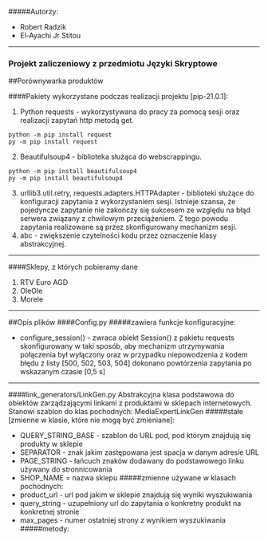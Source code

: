 #####Autorzy:
- Robert Radzik
- El-Ayachi Jr Stitou
------------
### Projekt zaliczeniowy z przedmiotu Języki Skryptowe
##Porównywarka produktów

####Pakiety wykorzystane podczas realizacji projektu [pip-21.0.1]:
1. Python requests - wykorzystywana do pracy za pomocą sesji oraz realizacji zapytań http metodą get.
```
python -m pip install request
py -m pip install request
```
2. Beautifulsoup4 - biblioteka służąca do webscrappingu.
```
python -m pip install beautifulsoup4
py -m pip install beautifulsoup4
```
3. urllib3.util.retry, requests.adapters.HTTPAdapter - biblioteki służące do konfiguracji zapytania z wykorzystaniem sesji.
Istnieje szansa, że pojedyncze zapytanie nie zakończy się sukcesem ze względu na błąd serwera związany z chwilowym przeciążeniem.
Z tego powodu zapytania realizowane są przez skonfigurowany mechanizm sesji.
4. abc - zwiększenie czytelności kodu przez oznaczenie klasy abstrakcyjnej.
-------
####Sklepy, z których pobieramy dane
1. RTV Euro AGD
2. OleOle
3. Morele
-------
##Opis plików
####Config.py
#####zawiera funkcje konfiguracyjne:
- configure_session() - zwraca obiekt Session() z pakietu requests skonfigurowany 
w taki sposób, aby mechanizm utrzymywania połączenia był wyłączony oraz 
w przypadku niepowodzenia z kodem błędu z listy [500, 502, 503, 504] 
dokonano powtórzenia zapytania po wskazanym czasie [0,5 s]
-------

####link_generators/LinkGen.py
Abstrakcyjna klasa podstawowa do obiektów zarządzającymi linkami z produktami w sklepach internetowych. Stanowi szablon do klas pochodnych: MediaExpertLinkGen
#####stałe [zmienne w klasie, które nie mogą być zmieniane]:
- QUERY_STRING_BASE - szablon do URL pod, pod którym znajdują się produkty w sklepie
- SEPARATOR - znak jakim zastępowana jest spacja w danym adresie URL
- PAGE_STRING - łańcuch znaków dodawany do podstawowego linku używany do stronnicowania
- SHOP_NAME = nazwa sklepu
#####zmienne używane w klasach pochodnych:
- product_url - url pod jakim w sklepie znajdują się wyniki wyszukiwania
- query_string - uzupełniony url do zapytania o konkretny produkt na konkretnej stronie
- max_pages - numer ostatniej strony z wynikiem wyszukiwania
#####metody:

